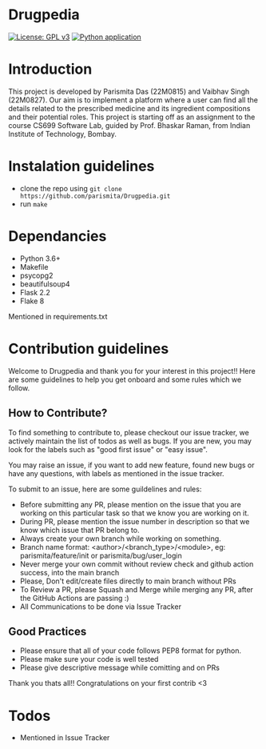 # Drugpedia
[![License: GPL v3](https://img.shields.io/badge/License-GPL%20v3-blue.svg)](http://www.gnu.org/licenses/gpl-3.0)
[![Python application](https://github.com/parismita/Drugpedia/actions/workflows/python-app.yml/badge.svg)](https://github.com/parismita/Drugpedia/actions/workflows/python-app.yml)



# Introduction
This project is developed by Parismita Das (22M0815) and Vaibhav Singh (22M0827). Our aim is to implement a platform where a user can find all the details related to the prescribed medicine and its ingredient compositions and their potential roles. This project is starting off as an assignment to the course CS699 Software Lab, guided by Prof. Bhaskar Raman, from Indian Institute of Technology, Bombay. 

# Instalation guidelines
- clone the repo using `git clone https://github.com/parismita/Drugpedia.git`
- run `make`

# Dependancies
- Python 3.6+
- Makefile
- psycopg2
- beautifulsoup4
- Flask 2.2
- Flake 8

Mentioned in requirements.txt

# Contribution guidelines
Welcome to Drugpedia and thank you for your interest in this project!!
Here are some guidelines to help you get onboard and some rules which we follow.

## How to Contribute?
To find something to contribute to, please checkout our issue tracker, we actively maintain the list of todos as well as bugs. If you are new, you may look for the labels such as "good first issue" or "easy issue".

You may raise an issue, if you want to add new feature, found new bugs or have any questions, with labels as mentioned in the issue tracker.

To submit to an issue, here are some guildelines and rules:
- Before submitting any PR, please mention on the issue that you are working on this particular task so that we know you are working on it.
- During PR, please mention the issue number in description so that we know which issue that PR belong to.
- Always create your own branch while working on something.
- Branch name format: \<author\>/<branch_type>/\<module\>, eg: parismita/feature/init or parismita/bug/user_login
- Never merge your own commit without review check and github action success, into the main branch
- Please, Don't edit/create files directly to main branch without PRs
- To Review a PR, please Squash and Merge while merging any PR, after the GitHub Actions are passing :)
- All Communications to be done via Issue Tracker

## Good Practices 
- Please ensure that all of your code follows PEP8 format for python.
- Please make sure your code is well tested
- Please give descriptive message while comitting and on PRs

Thank you thats all!! Congratulations on your first contrib <3

# Todos
- Mentioned in Issue Tracker

